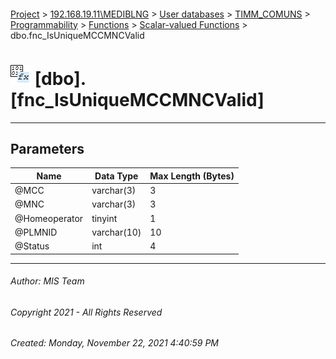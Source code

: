 #### 

[Project](../../../../../../index.md) > [192.168.19.11\\MEDIBLNG](../../../../../index.md) > [User databases](../../../../index.md) > [TIMM_COMUNS](../../../index.md) > [Programmability](../../index.md) > [Functions](../index.md) > [Scalar-valued Functions](Scalar-valued_Functions.md) > dbo.fnc_IsUniqueMCCMNCValid

# ![Scalar-valued Functions](../../../../../../Images/Function_Scalar32.png) [dbo].[fnc_IsUniqueMCCMNCValid]

---

## <a name="#parameters"></a>Parameters

| Name | Data Type | Max Length (Bytes) |
|---|---|---|
| @MCC | varchar(3) | 3 |
| @MNC | varchar(3) | 3 |
| @Homeoperator | tinyint | 1 |
| @PLMNID | varchar(10) | 10 |
| @Status | int | 4 |


---

###### Author:  MIS Team

###### Copyright 2021 - All Rights Reserved

###### Created: Monday, November 22, 2021 4:40:59 PM

